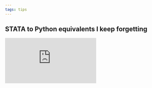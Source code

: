 ```yaml
---
tags: tips
---
```


## STATA to Python equivalents I keep forgetting

![From Daniel M. Sullivan](http://www.danielmsullivan.com/pages/tutorial_stata_to_python.html)
